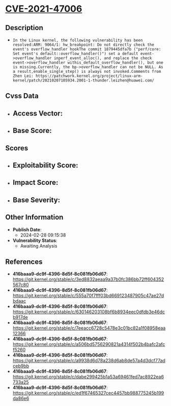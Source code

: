 
# [CVE-2021-47006](https://cve.mitre.org/cgi-bin/cvename.cgi?name=CVE-2021-47006)

## Description

- `In the Linux kernel, the following vulnerability has been resolved:ARM: 9064/1: hw_breakpoint: Do not directly check the event's overflow_handler hookThe commit 1879445dfa7b ("perf/core: Set event's default::overflow_handler()") set a default event->overflow_handler inperf_event_alloc(), and replace the check event->overflow_handler withis_default_overflow_handler(), but one is missing.Currently, the bp->overflow_handler can not be NULL. As a result,enable_single_step() is always not invoked.Comments from Zhen Lei: https://patchwork.kernel.org/project/linux-arm-kernel/patch/20210207105934.2001-1-thunder.leizhen@huawei.com/`

## Cvss Data

- **Access Vector**:
  - 
- **Base Score**:
  - 

## Scores

- **Exploitability Score**:
  - 
- **Impact Score**:
  - 
- **Base Severity**:
  - 

## Other Information

- **Publish Date**:
  - 2024-02-28 09:15:38
- **Vulnerability Status**:
  - Awaiting Analysis

## References

- **416baaa9-dc9f-4396-8d5f-8c081fb06d67**: https://git.kernel.org/stable/c/3ed8832aeaa9a37b0fc386bb72ff604352567c80
- **416baaa9-dc9f-4396-8d5f-8c081fb06d67**: https://git.kernel.org/stable/c/555a70f7fff03bd669123487905c47ae27dbdaac
- **416baaa9-dc9f-4396-8d5f-8c081fb06d67**: https://git.kernel.org/stable/c/630146203108bf6b8934eec0dfdb3e46dcb917de
- **416baaa9-dc9f-4396-8d5f-8c081fb06d67**: https://git.kernel.org/stable/c/7eeacc6728c5478e3c01bc82a1f08958eaa12366
- **416baaa9-dc9f-4396-8d5f-8c081fb06d67**: https://git.kernel.org/stable/c/a506bd5756290821a4314f502b4bafc2afcf5260
- **416baaa9-dc9f-4396-8d5f-8c081fb06d67**: https://git.kernel.org/stable/c/a9938d6d78a238d6ab8de57a4d3dcf77adceb9bb
- **416baaa9-dc9f-4396-8d5f-8c081fb06d67**: https://git.kernel.org/stable/c/dabe299425b1a53a69461fed7ac8922ea6733a25
- **416baaa9-dc9f-4396-8d5f-8c081fb06d67**: https://git.kernel.org/stable/c/ed1f67465327cec4457bb988775245b199da86e6
